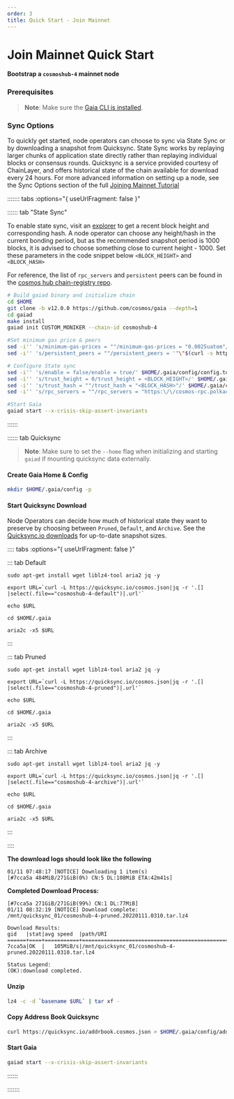 ```yaml
---
order: 3
title: Quick Start - Join Mainnet 
---
```


# Join Mainnet Quick Start

**Bootstrap a  `cosmoshub-4` mainnet node**

### Prerequisites

> **Note**: Make sure the [Gaia CLI is installed](./installation.md).

### Sync Options

To quickly get started, node operators can choose to sync via State Sync or by downloading a snapshot from Quicksync. State Sync works by replaying larger chunks of application state directly rather than replaying individual blocks or consensus rounds. Quicksync is a service provided courtesy of ChainLayer, and offers historical state of the chain available for download every 24 hours. For more advanced information on setting up a node, see the Sync Options section of the full [Joining Mainnet Tutorial](../hub-tutorials/join-mainnet.md)

<!-- #sync options -->
::::::: tabs :options="{ useUrlFragment: false }"

:::::: tab "State Sync"

To enable state sync, visit an [explorer](https://www.mintscan.io/cosmos/blocks) to get a recent block height and corresponding hash. A node operator can choose any height/hash in the current bonding period, but as the recommended snapshot period is 1000 blocks, it is advised to choose something close to current height - 1000. Set these parameters in the code snippet below `<BLOCK_HEIGHT>` and `<BLOCK_HASH>`

For reference, the list of `rpc_servers` and `persistent` peers can be found in the [cosmos hub chain-registry repo](https://github.com/cosmos/chain-registry/blob/master/cosmoshub/chain.json).

```bash
# Build gaiad binary and initialize chain
cd $HOME
git clone -b v12.0.0 https://github.com/cosmos/gaia --depth=1
cd gaiad
make install
gaiad init CUSTOM_MONIKER --chain-id cosmoshub-4

#Set minimum gas price & peers
sed -i'' 's/minimum-gas-prices = ""/minimum-gas-prices = "0.0025uatom"/' $HOME/.gaia/config/app.toml
sed -i'' 's/persistent_peers = ""/persistent_peers = '"\"$(curl -s https://raw.githubusercontent.com/cosmos/chain-registry/master/cosmoshub/chain.json | jq -r '[foreach .peers.seeds[] as $item (""; "\($item.id)@\($item.address)")] | join(",")')\""'/' $HOME/.gaia/config/config.toml

# Configure State sync
sed -i'' 's/enable = false/enable = true/' $HOME/.gaia/config/config.toml
sed -i'' 's/trust_height = 0/trust_height = <BLOCK_HEIGHT>/' $HOME/.gaia/config/config.toml
sed -i'' 's/trust_hash = ""/trust_hash = "<BLOCK_HASH>"/' $HOME/.gaia/config/config.toml
sed -i'' 's/rpc_servers = ""/rpc_servers = "https:\/\/cosmos-rpc.polkachu.com:443,https:\/\/rpc-cosmoshub-ia.cosmosia.notional.ventures:443,https:\/\/rpc.cosmos.network:443"/' $HOME/.gaia/config/config.toml

#Start Gaia
gaiad start --x-crisis-skip-assert-invariants
```

::::::

:::::: tab Quicksync

> **Note**: Make sure to set the `--home` flag when initializing and starting `gaiad` if mounting quicksync data externally.

#### Create Gaia Home & Config

```bash
mkdir $HOME/.gaia/config -p
```

#### Start Quicksync Download
<!-- #quicksync options -->
Node Operators can decide how much of historical state they want to preserve by choosing between `Pruned`, `Default`, and `Archive`. See the [Quicksync.io downloads](https://quicksync.io/networks/cosmos.html) for up-to-date snapshot sizes.

:::: tabs :options="{ useUrlFragment: false }"

::: tab Default

```bash=
sudo apt-get install wget liblz4-tool aria2 jq -y

export URL=`curl -L https://quicksync.io/cosmos.json|jq -r '.[] |select(.file=="cosmoshub-4-default")|.url'`

echo $URL

cd $HOME/.gaia

aria2c -x5 $URL
```

:::

::: tab Pruned

```bash=
sudo apt-get install wget liblz4-tool aria2 jq -y

export URL=`curl -L https://quicksync.io/cosmos.json|jq -r '.[] |select(.file=="cosmoshub-4-pruned")|.url'`

echo $URL

cd $HOME/.gaia

aria2c -x5 $URL
```

:::

::: tab Archive

```bash=
sudo apt-get install wget liblz4-tool aria2 jq -y

export URL=`curl -L https://quicksync.io/cosmos.json|jq -r '.[] |select(.file=="cosmoshub-4-archive")|.url'`

echo $URL

cd $HOME/.gaia

aria2c -x5 $URL
```

:::

::::

<!-- #end -->

**The download logs should look like the following**

```
01/11 07:48:17 [NOTICE] Downloading 1 item(s)
[#7cca5a 484MiB/271GiB(0%) CN:5 DL:108MiB ETA:42m41s]
```

**Completed Download Process:**

```
[#7cca5a 271GiB/271GiB(99%) CN:1 DL:77MiB]
01/11 08:32:19 [NOTICE] Download complete: /mnt/quicksync_01/cosmoshub-4-pruned.20220111.0310.tar.lz4

Download Results:
gid   |stat|avg speed  |path/URI
======+====+===========+=======================================================
7cca5a|OK  |   105MiB/s|/mnt/quicksync_01/cosmoshub-4-pruned.20220111.0310.tar.lz4

Status Legend:
(OK):download completed.
```

#### Unzip

```bash
lz4 -c -d `basename $URL` | tar xf -
```

#### Copy Address Book Quicksync

```bash
curl https://quicksync.io/addrbook.cosmos.json > $HOME/.gaia/config/addrbook.json
```

#### Start Gaia

```bash
gaiad start --x-crisis-skip-assert-invariants

```

::::::

:::::::

<!-- #end -->
